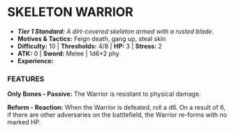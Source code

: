 # SKELETON WARRIOR

- ***Tier 1 Standard:*** *A dirt-covered skeleton armed with a rusted blade.*
- **Motives & Tactics:** Feign death, gang up, steal skin
- **Difficulty:** 10 | **Thresholds:** 4/8 | **HP:** 3 | **Stress:** 2
- **ATK:** 0 | **Sword:** Melee | 1d6+2 phy
- **Experience:** 

### FEATURES

**Only Bones - Passive:** The Warrior is resistant to physical damage.

**Reform - Reaction:** When the Warrior is defeated, roll a d6. On a result of 6, if there are other adversaries on the battlefield, the Warrior re-forms with no marked HP.
